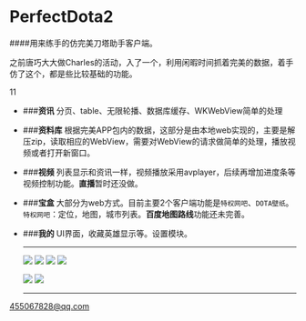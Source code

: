 # PerfectDota2

####用来练手的仿完美刀塔助手客户端。

之前唐巧大大做Charles的活动，入了一个，利用闲暇时间抓着完美的数据，着手仿了这个，都是些比较基础的功能。

![]()11

* ###**资讯**
	分页、table、无限轮播、数据库缓存、WKWebView简单的处理


* ###**资料库**
	根据完美APP包内的数据，这部分是由本地web实现的，主要是解压zip，读取相应的WebView，需要对WebView的请求做简单的处理，播放视频或者打开新窗口。

* ###**视频**
	列表显示和资讯一样，视频播放采用avplayer，后续再增加进度条等视频控制功能。**直播**暂时还没做。

* ###**宝盒**
	大部分为web方式。目前主要2个客户端功能是`特权网吧`、`DOTA壁纸`。`特权网吧`：定位，地图，城市列表。**百度地图路线**功能还未完善。

* ###**我的**
	UI界面，收藏英雄显示等。设置模块。
	
	---
	![](http://ww4.sinaimg.cn/large/b798f4c1jw1f196grbpdrj20af0j5gnv.jpg)
	![](http://ww3.sinaimg.cn/large/b798f4c1jw1f196ibvy2xj20af0j5ach.jpg)
	![](http://ww2.sinaimg.cn/large/b798f4c1jw1f196imtllej20af0j5409.jpg)
	![](http://ww1.sinaimg.cn/large/b798f4c1jw1f196iyusijj20af0j5acb.jpg)
	
	![](http://ww1.sinaimg.cn/large/b798f4c1jw1f196jg3a09j20af0j540h.jpg)
	![](http://ww3.sinaimg.cn/large/b798f4c1jw1f196jqsojej20af0j50ut.jpg)
	
	---
 <455067828@qq.com>
